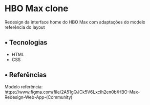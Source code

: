 <h1>HBO Max clone</h1>
<p>Redesign da interface home do HBO Max com adaptações do modelo referência do layout</p>
<h2>• Tecnologias</h2>
<ul>
    <li>HTML</li>
    <li>CSS</li>
</ul>
<h2>• Referências</h2>
<p>Modelo referência: https://www.figma.com/file/2A51gQJCk5V6LxcIh2en0b/HBO-Max-Redesign-Web-App-(Community)</p>
